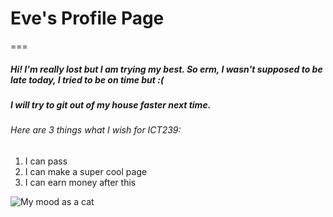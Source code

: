 # Eve's Profile Page

===

##### Hi! I'm really lost but I am trying my best. So erm, I wasn't supposed to be late today, I tried to be on time but :(
##### I will try to git out of my house faster next time.

###### Here are 3 things what I wish for ICT239:
1. I can pass
2. I can make a super cool page
3. I can earn money after this

![My mood as a cat](https://media.tenor.com/NE40yBKLT8UAAAAe/cry-cat.png)

